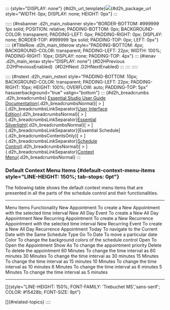 ::: {style="DISPLAY: none"}
[](ms-xhelp:///?Id=d2h_url_template){#d2h_url_template}![](!package_url!){#d2h_package_url style="WIDTH: 0px; DISPLAY: none; HEIGHT: 0px"}
:::

::::: {#nsbanner .d2h_main_nsbanner style="BORDER-BOTTOM: #999999 1px solid; POSITION: relative; PADDING-BOTTOM: 0px; BACKGROUND-COLOR: transparent; PADDING-LEFT: 0px; PADDING-RIGHT: 0px; DISPLAY: none; BORDER-TOP: #999999 1px solid; PADDING-TOP: 0px; LEFT: 0px"}
:::: {#TitleRow .d2h_main_titlerow style="PADDING-BOTTOM: 4px; BACKGROUND-COLOR: transparent; PADDING-LEFT: 22px; WIDTH: 100%; PADDING-RIGHT: 10px; DISPLAY: none; PADDING-TOP: 4px"}
::: {#ienav .d2h_main_ienav style="DISPLAY: none"}
[](ms-xhelp:///?Id=0ae16da9-1b85-46b8-b99a-ef7d562409c7){#D2HPrevious .D2HPreviousEnabled}  [](ms-xhelp:///?Id=cef260b7-1aa1-42a0-a7a9-341f223e8a8c){#D2HNext .D2HNextEnabled}
:::
::::
:::::

:::: {#nstext .d2h_main_nstext style="PADDING-BOTTOM: 10px; BACKGROUND-COLOR: transparent; PADDING-LEFT: 22px; PADDING-RIGHT: 10px; HEIGHT: 100%; OVERFLOW: auto; PADDING-TOP: 5px" hasuserbackground="true" valign="bottom"}
::: {#d2h_breadcrumbs .d2h_breadcrumbs}
[Essential Studio User Guide Documentation](ms-xhelp:///?Id=12457748-09e3-4d74-a240-8e049cedf030){.d2h_breadcrumbsNormal}[ \> ]{.d2h_breadcrumbsLinkSeparator}[User Interface Edition](ms-xhelp:///?Id=c29296b7-531c-413b-a0ec-488ca1f7f669){.d2h_breadcrumbsNormal}[ \> ]{.d2h_breadcrumbsLinkSeparator}[Essential Silverlight](ms-xhelp:///?Id=66221bd1-ba2e-43c2-94a7-618f50e01d24){.d2h_breadcrumbsNormal}[ \> ]{.d2h_breadcrumbsLinkSeparator}[Essential Schedule]{.d2h_breadcrumbsContentsOnly}[ \> ]{.d2h_breadcrumbsLinkSeparator}[Schedule Control](ms-xhelp:///?Id=641660d5-c458-4c5d-9615-332d1a8eb458){.d2h_breadcrumbsNormal}[ \> ]{.d2h_breadcrumbsLinkSeparator}[Context Menu](ms-xhelp:///?Id=53511a45-3d47-426c-a7f1-17609cee059f){.d2h_breadcrumbsNormal}
:::

### Default Context Menu Items {#default-context-menu-items style="LINE-HEIGHT: 150%; tab-stops: 0pt"}

The following table shows the default context menu items that are presented in all the parts of the schedule control and their functionalities.

  --------------------------- ------------------------------------------------------------------------
  Menu Items                  Functionality
  New Appointment             To create a New Appointment with the selected time interval
  New All Day Event           To create a New All Day Appointment
  New Recurring Appointment   To create a New Recurrence Appointment with the selected time interval
  New Recurring Event         To create a New All Day Recurrence Appointment
  Today                       To navigate to the Current Date with the Same Schedule Type
  Go To Date                  To move a particular date
  Color                       To change the background colors of the schedule control
  Open                        To Open the Appointment
  Show As                     To change the appointment priority
  Delete                      To delete the appointment
  60 Minutes                  To change the time interval as 60 minutes
  30 Minutes                  To change the time interval as 30 minutes
  15 Minutes                  To change the time interval as 15 minutes
  10 Minutes                  To change the time interval as 10 minutes
  6 Minutes                   To change the time interval as 6 minutes
  5 Minutes                   To change the time interval as 5 minutes
  --------------------------- ------------------------------------------------------------------------

[]{style="LINE-HEIGHT: 150%; FONT-FAMILY: 'Trebuchet MS','sans-serif'; COLOR: #15428b; FONT-SIZE: 9pt"} 

[]{#related-topics}
::::
